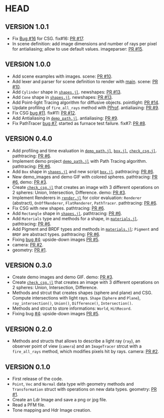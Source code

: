 # HEAD

## VERSION 1.0.1

- Fix [Bug #16](https://github.com/daviderivaa/myraytracer/issues/16) for CSG. fix#16: [PR #17](https://github.com/daviderivaa/myraytracer/pull/17).
- In scene definition: add image dimensions and number of rays per pixel for antialiasing; allow to use default values. imageparser: [PR #15](https://github.com/daviderivaa/myraytracer/pull/15).

## VERSION 1.0.0
- Add scene examples with images. scene: [PR #10](https://github.com/daviderivaa/myraytracer/pull/10).
- Add lexer and parser for scene definition to render with [main](./main.jl). scene: [PR #10](https://github.com/daviderivaa/myraytracer/pull/10).
- Add `Cylinder` shape in [`shapes.jl`](./myRayTracing/src/shapes.jl). newshapes: [PR #13](https://github.com/daviderivaa/myraytracer/pull/13).
- Add `Cone` shape in [`shapes.jl`](./myRayTracing/src/shapes.jl). newshapes: [PR #13](https://github.com/daviderivaa/myraytracer/pull/13).
- Add Point-light Tracing algorithm for diffusive objects. pointlight: [PR #14](https://github.com/daviderivaa/myraytracer/pull/14).
- Update profiling of `fire_all_rays` method with [PProf](https://github.com/JuliaPerf/PProf.jl). antialiasing: [PR #9](https://github.com/daviderivaa/myraytracer/pull/9).
- Fix CSG [bug #11](https://github.com/daviderivaa/myraytracer/issues/11). fix#11: [PR #12](https://github.com/daviderivaa/myraytracer/pull/12).
- Add Antialiasing in [`demo_path.jl`](./demo_path.jl). antialiasing: [PR #9](https://github.com/daviderivaa/myraytracer/pull/9).
- Fix PathTracer [bug #7](https://github.com/daviderivaa/myraytracer/issues/7), started as furnace test failure. fix#7: [PR #8](https://github.com/daviderivaa/myraytracer/pull/8).

## VERSION 0.4.0
- Add profiling and time evaluation in [`demo_path.jl`](./demo_path.jl), [`box.jl`](./box.jl), [`check_csg.jl`](./check_csg.jl). pathtracing: [PR #6](https://github.com/daviderivaa/myraytracer/pull/6). 
- Implement demo project [`demo_path.jl`](./demo_path.jl) with Path Tracing algorithm. pathtracing: [PR #6](https://github.com/daviderivaa/myraytracer/pull/6).
- Add `Box` shape in [`shapes.jl`](./myRayTracing/src/shapes.jl) and new script [`box.jl`](./box.jl). pathtracing: [PR #6](https://github.com/daviderivaa/myraytracer/pull/6).
- New demo_images and demo GIF with colored spheres. pathtracing: [PR #6](https://github.com/daviderivaa/myraytracer/pull/6), demo: [PR #3](https://github.com/daviderivaa/myraytracer/pull/3).
- Create [`check_csg.jl`](./check_csg.jl) that creates an image with 3 different operations on 2 spheres: Union, Intersection, Difference. demo: [PR #3](https://github.com/daviderivaa/myraytracer/pull/3).
- Implement Renderers in [`render.jl`](./myRayTracing/src/render.jl) for color evaluation: `Renderer` (abstract), `OnOffRenderer`, `FlatRenderer`, `PathTracer`. pathtracing: [PR #6](https://github.com/daviderivaa/myraytracer/pull/6).
- Fix CSG with new shapes. pathtracing: [PR #6](https://github.com/daviderivaa/myraytracer/pull/6).
- Add `Rectangle` shape in [`shapes.jl`](./myRayTracing/src/shapes.jl). pathtracing: [PR #6](https://github.com/daviderivaa/myraytracer/pull/6).
- Add `Materials` type and methods for a shape, in [`materials.jl`](./myRayTracing/src/materials.jl). pathtracing: [PR #6](https://github.com/daviderivaa/myraytracer/pull/6).
- Add Pigment and BRDF types and methods in [`materials.jl`](./myRayTracing/src/materials.jl): `Pigment` and `BRDF` are abstract types. pathtracing: [PR #6](https://github.com/daviderivaa/myraytracer/pull/6).
- Fixing [bug #4](https://github.com/daviderivaa/myraytracer/issues/4): upside-down images [PR #5](https://github.com/daviderivaa/myraytracer/pull/5).
- camera: [PR #2](https://github.com/daviderivaa/myraytracer/pull/2).
- geometry: [PR #1](https://github.com/daviderivaa/myraytracer/pull/1).

## VERSION 0.3.0
- Create demo images and demo GIF. demo: [PR #3](https://github.com/daviderivaa/myraytracer/pull/3).
- Create [`check_csg.jl`](./check_csg.jl) that creates an image with 3 different operations on 2 spheres: Union, Intersection, Difference.
- Methods and strcut that creates shapes (sphere and plane) and CSG. Compute intersections with light rays. `Shape` (`Sphere` and `Plane`), `ray_intersection()`, `Union()`, `Difference()`, `Intersection()`.
- Methods and strcut to store informations: `World`, `HitRecord`.
- Fixing bug [#4](https://github.com/daviderivaa/myraytracer/issues/4): upside-down images [PR #5](https://github.com/daviderivaa/myraytracer/pull/5).

## VERSION 0.2.0
- Methods and structs that allows to describe a light ray (`ray`), an observer point of view (`camera`) and an `ImageTracer` strcut with a `fire_all_rays` method, which modifies pixels hit by rays. camera: [PR #2](https://github.com/daviderivaa/myraytracer/pull/2).

## VERSION 0.1.0
- First release of the code.
- `Point`, `Vec` and `Normal` data type with geometry methods and `Transformation` struct with operations on new data types. geometry: [PR #1](https://github.com/daviderivaa/myraytracer/pull/1).
- Create an Ldr Image and save a png or jpg file.
- Read a PFM file.
- Tone mapping and Hdr Image creation.